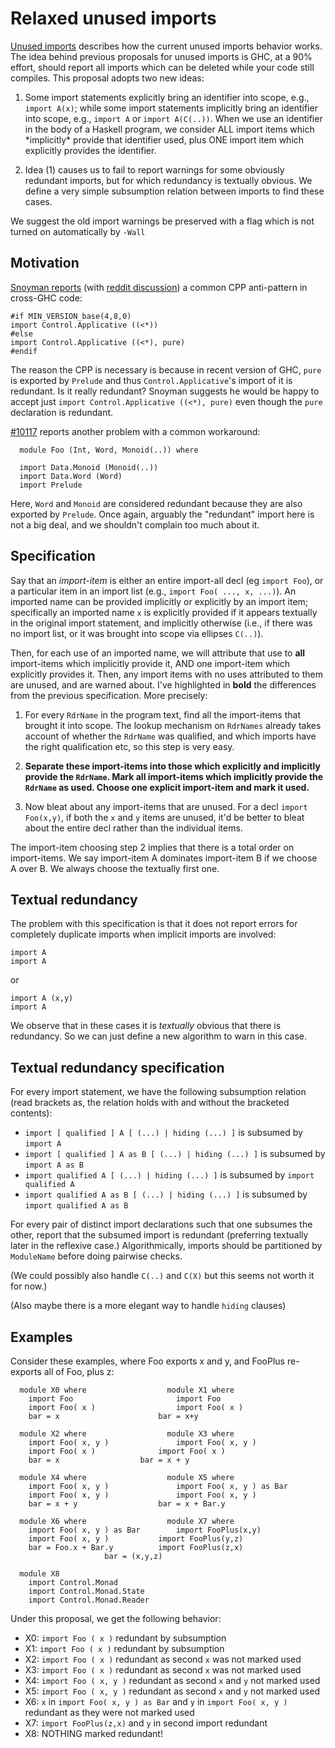 # Relaxed unused imports

[Unused imports](commentary/compiler/unused-imports) describes how the current unused imports behavior works. The idea behind previous proposals for unused imports is GHC, at a 90% effort, should report all imports which can be deleted while your code still compiles.  This proposal adopts two new ideas:

1. Some import statements explicitly bring an identifier into scope, e.g., `import A(x)`; while some import statements implicitly bring an identifier into scope, e.g., `import A` or `import A(C(..))`. When we use an identifier in the body of a Haskell program, we consider ALL import items which \*implicitly\* provide that identifier used, plus ONE import item which explicitly provides the identifier.

1. Idea (1) causes us to fail to report warnings for some obviously redundant imports, but for which redundancy is textually obvious. We define a very simple subsumption relation between imports to find these cases.


We suggest the old import warnings be preserved with a flag which is not turned on automatically by `-Wall`

## Motivation

[ Snoyman reports](http://www.yesodweb.com/blog/2016/05/are-unused-import-warnings-harmful) (with [ reddit discussion](https://www.reddit.com/r/haskell/comments/4jvtmh/are_unused_import_warnings_harmful/)) a common CPP anti-pattern in cross-GHC code:

```wiki
#if MIN_VERSION_base(4,8,0)
import Control.Applicative ((<*))
#else
import Control.Applicative ((<*), pure)
#endif
```


The reason the CPP is necessary is because in recent version of GHC, `pure` is exported by `Prelude` and thus `Control.Applicative`'s import of it is redundant. Is it really redundant? Snoyman suggests he would be happy to accept just `import Control.Applicative ((<*), pure)` even though the `pure` declaration is redundant.

[\#10117](https://gitlab.haskell.org//ghc/ghc/issues/10117) reports another problem with a common workaround:

```wiki
  module Foo (Int, Word, Monoid(..)) where

  import Data.Monoid (Monoid(..))
  import Data.Word (Word)
  import Prelude
```


Here, `Word` and `Monoid` are considered redundant because they are also exported by `Prelude`. Once again, arguably the "redundant" import here is not a big deal, and we shouldn't complain too much about it.

## Specification


Say that an *import-item* is either an entire import-all decl (eg `import Foo`),
or a particular item in an import list (e.g., `import Foo( ..., x, ...)`). An
imported name can be provided implicitly or explicitly by an import item; specifically
an imported name `x` is explicitly provided if it appears textually in the original
import statement, and implicitly otherwise (i.e., if there was no import list, or
it was brought into scope via ellipses `C(..)`).


Then, for each use of an imported name, we will attribute
that use to **all** import-items which implicitly provide it, AND one import-item
which explicitly provides it. Then, any import items with no
uses attributed to them are unused, and are warned about. I've highlighted
in **bold** the differences from the previous specification.
More precisely:

1.  For every `RdrName` in the program text, find all the import-items that brought it into scope.  The lookup mechanism on `RdrNames` already takes account of whether the `RdrName` was qualified, and which imports have the right qualification etc, so this step is very easy.

1. **Separate these import-items into those which explicitly and implicitly provide the `RdrName`. Mark all import-items which implicitly provide the `RdrName` as used. Choose one explicit import-item and mark it used.**

1.  Now bleat about any import-items that are unused.  For a decl
  `import Foo(x,y)`, if both the `x` and `y` items are unused, it'd be better
  to bleat about the entire decl rather than the individual items.


The import-item choosing step 2 implies that there is a total order on import-items. We say import-item A dominates import-item B if we choose A over B. We always choose the textually first one.

## Textual redundancy


The problem with this specification is that it does not report errors for completely duplicate imports when implicit imports are involved:

```wiki
import A
import A
```


or

```wiki
import A (x,y)
import A
```


We observe that in these cases it is *textually* obvious that there is redundancy. So we can just define a new algorithm to warn in this case.

## Textual redundancy specification


For every import statement, we have the following subsumption relation (read brackets as, the relation holds with and without the bracketed contents):

- `import [ qualified ] A [ (...) | hiding (...) ]` is subsumed by `import A`
- `import [ qualified ] A as B [ (...) | hiding (...) ]` is subsumed by `import A as B`
- `import qualified A [ (...) | hiding (...) ]` is subsumed by `import qualified A`
- `import qualified A as B [ (...) | hiding (...) ]` is subsumed by `import qualified A as B`


For every pair of distinct import declarations such that one subsumes the other, report that the subsumed import is redundant (preferring textually later in the reflexive case.) Algorithmically, imports should be partitioned by `ModuleName` before doing pairwise checks.


(We could possibly also handle `C(..)` and `C(X)` but this seems not worth it for now.)


(Also maybe there is a more elegant way to handle `hiding` clauses)

## Examples


Consider these examples, where Foo exports x and y, and FooPlus re-exports all of Foo, plus z: 

```wiki
  module X0 where            	   module X1 where	
    import Foo	             	     import Foo		
    import Foo( x )          	     import Foo( x )	
    bar = x	             	     bar = x+y		

  module X2 where            	   module X3 where	
    import Foo( x, y )	     	     import Foo( x, y )	
    import Foo( x )	     	     import Foo( x )	
    bar = x		     	     bar = x + y         
 
  module X4 where            	   module X5 where	      
    import Foo( x, y ) 	     	     import Foo( x, y ) as Bar 
    import Foo( x, y )	     	     import Foo( x, y )	      
    bar = x + y		     	     bar = x + Bar.y       
 
  module X6 where                  module X7 where	
    import Foo( x, y ) as Bar	     import FooPlus(x,y)	
    import Foo( x, y ) 		     import FooPlus(y,z)	
    bar = Foo.x + Bar.y		     import FooPlus(z,x)	
				     bar = (x,y,z)       

  module X8
    import Control.Monad
    import Control.Monad.State
    import Control.Monad.Reader
```


Under this proposal, we get the following behavior:

- X0: `import Foo ( x )` redundant by subsumption
- X1: `import Foo ( x )` redundant by subsumption
- X2: `import Foo ( x )` redundant as second `x` was not marked used
- X3: `import Foo ( x )` redundant as second `x` was not marked used
- X4: `import Foo ( x, y )` redundant as second `x` and `y` not marked used
- X5: `import Foo ( x, y )` redundant as second `x` and `y` not marked used
- X6: `x` in `import Foo( x, y ) as Bar` and `y` in `import Foo( x, y )` redundant as they were not marked used
- X7: `import FooPlus(z,x)` and `y` in second import redundant
- X8: NOTHING marked redundant!
